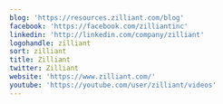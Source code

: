 ```yaml
---
blog: 'https://resources.zilliant.com/blog'
facebook: 'https://facebook.com/zilliantinc'
linkedin: 'http://linkedin.com/company/zilliant'
logohandle: zilliant
sort: zilliant
title: Zilliant
twitter: Zilliant
website: 'https://www.zilliant.com/'
youtube: 'https://youtube.com/user/zilliant/videos'
---
```

